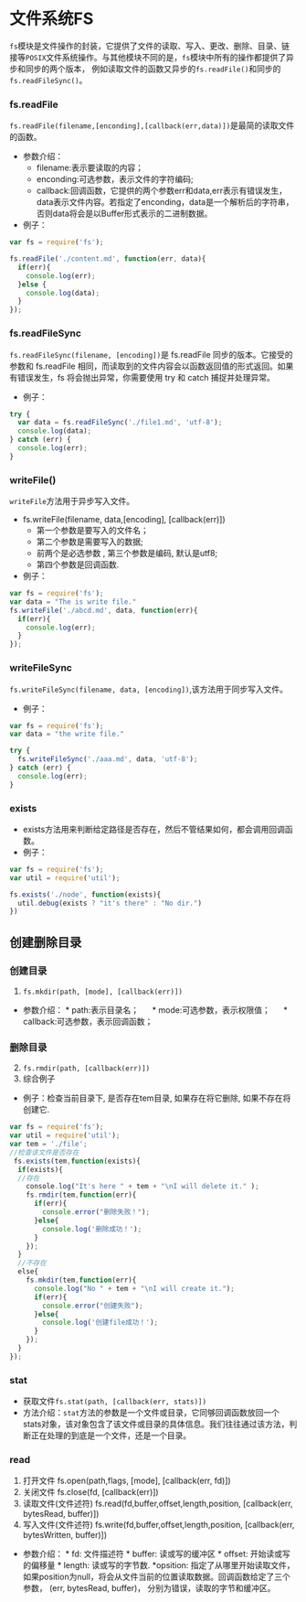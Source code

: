 # 文件系统FS
`fs`模块是文件操作的封装，它提供了文件的读取、写入、更改、删除、目录、链接等`POSIX`文件系统操作。与其他模块不同的是，`fs`模块中所有的操作都提供了异步和同步的两个版本，
例如读取文件的函数又异步的`fs.readFile()`和同步的`fs.readFileSync()`。
### fs.readFile
`fs.readFile(filename,[enconding],[callback(err,data)])`是最简的读取文件的函数。
* 参数介绍：
    * filename:表示要读取的内容；
    * enconding:可选参数，表示文件的字符编码;
    * callback:回调函数，它提供的两个参数err和data,err表示有错误发生，data表示文件内容。若指定了enconding，data是一个解析后的字符串，否则data将会是以Buffer形式表示的二进制数据。
* 例子：
```js
var fs = require('fs');

fs.readFile('./content.md', function(err, data){
  if(err){
    console.log(err);
  }else {
    console.log(data);
  }
});
```
### fs.readFileSync
`fs.readFileSync(filename, [encoding])`是 fs.readFile 同步的版本。它接受的参数和 fs.readFile 相同，而读取到的文件内容会以函数返回值的形式返回。如果有错误发生，fs 将会抛出异常，你需要使用 try 和 catch 捕捉并处理异常。
* 例子：
```js
try {
  var data = fs.readFileSync('./file1.md', 'utf-8');
  console.log(data);
} catch (err) {
  console.log(err);
}
```
### writeFile()
`writeFile`方法用于异步写入文件。  
* fs.writeFile(filename, data,[encoding], [callback(err)])
    * 第一个参数是要写入的文件名；
    * 第二个参数是需要写入的数据;
    * 前两个是必选参数 , 第三个参数是编码, 默认是utf8;
    * 第四个参数是回调函数.
* 例子：
```js
var fs = require('fs');
var data = "The is write file."
fs.writeFile('./abcd.md', data, function(err){
  if(err){
    console.log(err);
  }
});
```
### writeFileSync
`fs.writeFileSync(filename, data, [encoding])`,该方法用于同步写入文件。
* 例子：
```js
var fs = require('fs');
var data = "the write file."

try {
  fs.writeFileSync('./aaa.md', data, 'utf-8');
} catch (err) {
  console.log(err);
}
```
### exists
* exists方法用来判断给定路径是否存在，然后不管结果如何，都会调用回调函数。
* 例子：
```js
var fs = require('fs');
var util = require('util');

fs.exists('./node', function(exists){
  util.debug(exists ? "it's there" : "No dir.")
})
```
## 创建删除目录
### 创建目录
1. `fs.mkdir(path, [mode], [callback(err)])`
* 参数介绍：
      * path:表示目录名；
      * mode:可选参数，表示权限值；
      * callback:可选参数，表示回调函数；
### 删除目录
2. `fs.rmdir(path, [callback(err)])`  
3. 综合例子
* 例子：检查当前目录下, 是否存在tem目录, 如果存在将它删除, 如果不存在将创建它.
```js
var fs = require('fs');
var util = require('util');
var tem = './file';
//检查该文件是否存在
 fs.exists(tem,function(exists){
  if(exists){
  //存在
    console.log("It's here " + tem + "\nI will delete it." );
    fs.rmdir(tem,function(err){
      if(err){
        console.error("删除失败！");
      }else{
        console.log('删除成功！');
      }
    });
  }
  //不存在
  else{
    fs.mkdir(tem,function(err){
      console.log("No " + tem + "\nI will create it.");
      if(err){
        console.error("创建失败");
      }else{
        console.log('创建file成功！');
      }
    });
  }
});

```
### stat
* 获取文件`fs.stat(path, [callback(err, stats)])`
* 方法介绍：`stat`方法的参数是一个文件或目录，它同够回调函数放回一个stats对象，该对象包含了该文件或目录的具体信息。我们往往通过该方法，判断正在处理的到底是一个文件，还是一个目录。
### read
1. 打开文件 fs.open(path,flags, [mode], [callback(err, fd)])
2. 关闭文件 fs.close(fd, [callback(err)])
3. 读取文件(文件述符) fs.read(fd,buffer,offset,length,position, [callback(err, bytesRead, buffer)])
4. 写入文件(文件述符) fs.write(fd,buffer,offset,length,position, [callback(err, bytesWritten, buffer)])
* 参数介绍：
      * fd: 文件描述符
      * buffer: 读或写的缓冲区
      * offset: 开始读或写的偏移量
      * length: 读或写的字节数.
      *opsition: 指定了从哪里开始读取文件，如果position为null，将会从文件当前的位置读取数据。回调函数给定了三个参数， (err, bytesRead, buffer)， 分别为错误，读取的字节和缓冲区。
      


